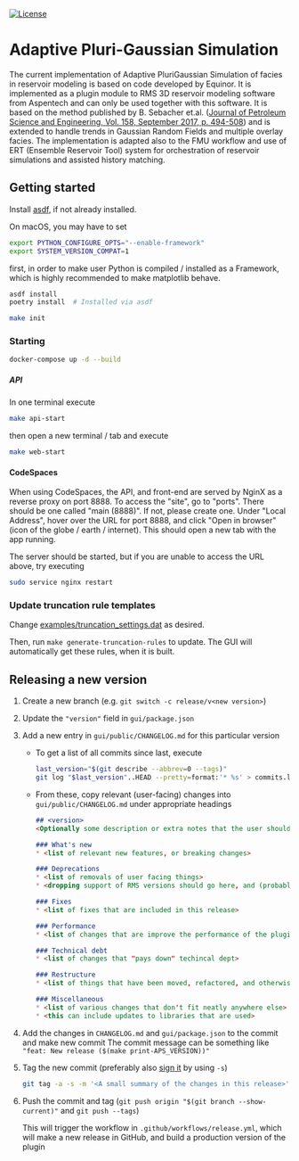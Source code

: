 [![License](https://img.shields.io/badge/License-Apache%202.0-blue.svg)](https://opensource.org/licenses/Apache-2.0) 

# Adaptive Pluri-Gaussian Simulation

The current implementation of Adaptive PluriGaussian Simulation of facies in reservoir modeling is based on code developed by Equinor.
It is implemented as a plugin module to RMS 3D reservoir modeling software from Aspentech and can only be used together with this software.
It is based on the method published by B. Sebacher et.al. ([Journal of Petroleum Science and Engineering, Vol. 158, September 2017, p. 494-508](https://www.sciencedirect.com/science/article/pii/S0920410517300505)) and is extended to handle trends in Gaussian Random Fields and multiple overlay facies.
The implementation is adapted also to the FMU workflow and use of ERT (Ensemble Reservoir Tool) system for orchestration of reservoir simulations and assisted history matching.

## Getting started


Install [asdf](https://asdf-vm.com/guide/getting-started.html#_3-install-asdf), if not already installed.

On macOS, you may have to set
```bash
export PYTHON_CONFIGURE_OPTS="--enable-framework"
export SYSTEM_VERSION_COMPAT=1 
```
first, in order to make user Python is compiled / installed as a Framework, which is highly recommended to make matplotlib behave.

```bash
asdf install
poetry install  # Installed via asdf
```

```bash
make init
```

### Starting

```bash
docker-compose up -d --build
```

##### API
In one terminal execute

```bash
make api-start
```

then open a new terminal / tab and execute

```bash
make web-start
```

#### CodeSpaces

When using CodeSpaces, the API, and front-end are served by NginX as a reverse proxy on port 8888.
To access the "site", go to "ports". There should be one called "main (8888)". If not, please create one.
Under "Local Address", hover over the URL for port 8888, and click "Open in browser" (icon of the globe / earth / internet).
This should open a new tab with the app running.

The server should be started, but if you are unable to access the URL above, try executing

```bash
sudo service nginx restart
```

### Update truncation rule templates
Change [examples/truncation_settings.dat](examples/truncation_settings.dat) as desired.

Then, run `make generate-truncation-rules` to update.
The GUI will automatically get these rules, when it is built.


## Releasing a new version
1. Create a new branch (e.g. `git switch -c release/v<new version>`)
2. Update the `"version"` field in `gui/package.json` 
3. Add a new entry in `gui/public/CHANGELOG.md` for this particular version
    *  To get a list of all commits since last, execute
       ```bash
       last_version="$(git describe --abbrev=0 --tags)"
       git log "$last_version"..HEAD --pretty=format:'* %s' > commits.log
       ```
    * From these, copy relevant (user-facing) changes into `gui/public/CHANGELOG.md` under appropriate headings

       ```markdown
       ## <version>
       <Optionally some description or extra notes that the user should be aware of>
    
       ### What's new
       * <list of relevant new features, or breaking changes>
    
       ### Deprecations
       * <list of removals of user facing things>
       * <dropping support of RMS versions should go here, and (probably) in the general description>
    
       ### Fixes
       * <list of fixes that are included in this release>
    
       ### Performance
       * <list of changes that are improve the performance of the plugin>
    
       ### Technical debt
       * <list of changes that "pays down" techincal dept>
    
       ### Restructure
       * <list of things that have been moved, refactored, and otherwise changed / improved without affecting the usability or features>
    
       ### Miscellaneous
       * <list of various changes that don't fit neatly anywhere else>
       * <this can include updates to libraries that are used>    
       ```

4. Add the changes in `CHANGELOG.md` and `gui/package.json` to the commit and make new commit
  The commit message can be something like ` "feat: New release ($(make print-APS_VERSION))"`
5. Tag the new commit (preferably also [sign it](https://docs.github.com/en/authentication/managing-commit-signature-verification/signing-commits) by using `-s`)
   ```bash
   git tag -a -s -m '<A small summary of the changes in this release>' "v$(make print-APS_VERSION)"
   ```
6. Push the commit and tag (`git push origin "$(git branch --show-current)"` and `git push --tags`)

   This will trigger the workflow in `.github/workflows/release.yml`, which will make a new release in GitHub, and build a production version of the plugin
